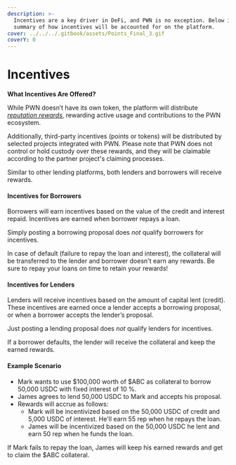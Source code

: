 ```yaml
---
description: >-
  Incentives are a key driver in DeFi, and PWN is no exception. Below is a
  summary of how incentives will be accounted for on the platform.
cover: ../../../.gitbook/assets/Points_Final_3.gif
coverY: 0
---
```


# Incentives

**What Incentives Are Offered?**

While PWN doesn’t have its own token, the platform will distribute [_reputation rewards_](reputation-rewards.md), rewarding active usage and contributions to the PWN ecosystem.

Additionally, third-party incentives (points or tokens) will be distributed by selected projects integrated with PWN. Please note that PWN does not control or hold custody over these rewards, and they will be claimable according to the partner project's claiming processes.

Similar to other lending platforms, both lenders and borrowers will receive rewards.

#### Incentives for Borrowers

Borrowers will earn incentives based on the value of the credit and interest repaid. Incentives are earned when borrower repays a loan.

Simply posting a borrowing proposal does _not_ qualify borrowers for incentives.

In case of default (failure to repay the loan and interest), the collateral will be transferred to the lender and borrower doesn't earn any rewards. Be sure to repay your loans on time to retain your rewards!

#### Incentives for Lenders

Lenders will receive incentives based on the amount of capital lent (credit). These incentives are earned once a lender accepts a borrowing proposal, or when a borrower accepts the lender’s proposal.

Just posting a lending proposal does _not_ qualify lenders for incentives.

If a borrower defaults, the lender will receive the collateral and keep the earned rewards.

#### Example Scenario

* Mark wants to use $100,000 worth of $ABC as collateral to borrow 50,000 USDC with fixed interest of 10 %.
* James agrees to lend 50,000 USDC to Mark and accepts his proposal.
* Rewards will accrue as follows:
  * Mark will be incentivized based on the 50,000 USDC of credit and 5,000 USDC of interest. He'll earn 55 rep when he repays the loan.
  * James will be incentivized based on the 50,000 USDC he lent and earn 50 rep when he funds the loan.

If Mark fails to repay the loan, James will keep his earned rewards and get to claim the $ABC collateral.
